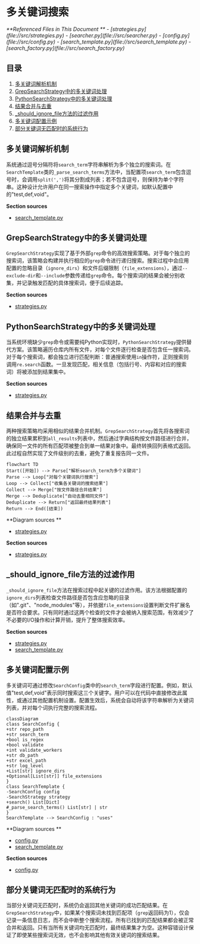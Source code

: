 # 多关键词搜索

<cite>
**Referenced Files in This Document **   
- [strategies.py](file://src/strategies.py)
- [searcher.py](file://src/searcher.py)
- [config.py](file://src/config.py)
- [search_template.py](file://src/search_template.py)
- [search_factory.py](file://src/search_factory.py)
</cite>

## 目录
1. [多关键词解析机制](#多关键词解析机制)
2. [GrepSearchStrategy中的多关键词处理](#grepsearchstrategy中的多关键词处理)
3. [PythonSearchStrategy中的多关键词处理](#pythonsearchstrategy中的多关键词处理)
4. [结果合并与去重](#结果合并与去重)
5. [_should_ignore_file方法的过滤作用](#_should_ignore_file方法的过滤作用)
6. [多关键词配置示例](#多关键词配置示例)
7. [部分关键词无匹配时的系统行为](#部分关键词无匹配时的系统行为)

## 多关键词解析机制

系统通过逗号分隔符将`search_term`字符串解析为多个独立的搜索词。在`SearchTemplate`类的`_parse_search_terms`方法中，当配置项`search_term`包含逗号时，会调用`split(',')`将其分割成列表；若不包含逗号，则保持为单个字符串。这种设计允许用户在同一搜索操作中指定多个关键词，如默认配置中的"test,def,void"。

**Section sources**
- [search_template.py](file://src/search_template.py#L148-L155)

## GrepSearchStrategy中的多关键词处理

`GrepSearchStrategy`实现了基于外部`grep`命令的高效搜索策略。对于每个独立的搜索词，该策略会构建并执行相应的`grep`命令进行递归搜索。搜索过程中会应用配置的忽略目录（`ignore_dirs`）和文件后缀限制（`file_extensions`），通过`--exclude-dir`和`--include`参数传递给`grep`命令。每个搜索词的结果会被分别收集，并记录触发匹配的具体搜索词，便于后续追踪。

**Section sources**
- [strategies.py](file://src/strategies.py#L73-L171)

## PythonSearchStrategy中的多关键词处理

当系统环境缺少`grep`命令或需要纯Python实现时，`PythonSearchStrategy`提供替代方案。该策略遍历仓库内所有文件，对每个文件逐行检查是否包含任一搜索词。对于每个搜索词，都会独立进行匹配判断：普通搜索使用`in`操作符，正则搜索则调用`re.search`函数。一旦发现匹配，相关信息（包括行号、内容和对应的搜索词）将被添加到结果集中。

**Section sources**
- [strategies.py](file://src/strategies.py#L174-L232)

## 结果合并与去重

两种搜索策略均采用相似的结果合并机制。`GrepSearchStrategy`首先将各搜索词的独立结果累积到`all_results`列表中，然后通过字典结构按文件路径进行合并，确保同一文件的所有匹配项被整合到单一结果对象中。最终转换回列表格式返回。此过程自然实现了文件级别的去重，避免了重复报告同一文件。

```mermaid
flowchart TD
Start([开始]) --> Parse["解析search_term为多个关键词"]
Parse --> Loop["对每个关键词执行搜索"]
Loop --> Collect["收集各关键词的搜索结果"]
Collect --> Merge["按文件路径合并结果"]
Merge --> Deduplicate["自动去重相同文件"]
Deduplicate --> Return["返回最终结果列表"]
Return --> End([结束])
```

**Diagram sources **
- [strategies.py](file://src/strategies.py#L90-L135)

**Section sources**
- [strategies.py](file://src/strategies.py#L120-L135)

## _should_ignore_file方法的过滤作用

`_should_ignore_file`方法在搜索过程中起关键的过滤作用。该方法根据配置的`ignore_dirs`列表检查文件路径是否包含应忽略的目录（如".git"、"node_modules"等），并依据`file_extensions`设置判断文件扩展名是否符合要求。只有同时通过这两个检查的文件才会被纳入搜索范围，有效减少了不必要的I/O操作和计算开销，提升了整体搜索效率。

**Section sources**
- [strategies.py](file://src/strategies.py#L60-L71)
- [search_template.py](file://src/search_template.py#L118-L138)

## 多关键词配置示例

多关键词可通过修改`SearchConfig`类中的`search_term`字段进行配置。例如，默认值"test,def,void"表示同时搜索这三个关键字。用户可以在代码中直接修改此属性，或通过其他配置机制设置。配置生效后，系统会自动将该字符串解析为关键词列表，并对每个词执行完整的搜索流程。

```mermaid
classDiagram
class SearchConfig {
+str repo_path
+str search_term
+bool is_regex
+bool validate
+int validate_workers
+str db_path
+str excel_path
+str log_level
+List[str] ignore_dirs
+Optional[List[str]] file_extensions
}
class SearchTemplate {
-SearchConfig config
-SearchStrategy strategy
+search() List[Dict]
#_parse_search_terms() List[str] | str
}
SearchTemplate --> SearchConfig : "uses"
```

**Diagram sources **
- [config.py](file://src/config.py#L6-L18)
- [search_template.py](file://src/search_template.py#L25-L35)

**Section sources**
- [config.py](file://src/config.py#L6-L18)

## 部分关键词无匹配时的系统行为

当部分关键词无匹配时，系统仍会返回其他关键词的成功匹配结果。在`GrepSearchStrategy`中，如果某个搜索词未找到匹配项（`grep`返回码为1），仅会记录一条信息日志，而不会中断整个搜索流程。所有已找到的匹配结果都会被正常合并和返回。只有当所有关键词均无匹配时，最终结果集才为空。这种容错设计保证了即使某些搜索词无效，也不会影响其他有效关键词的搜索结果。